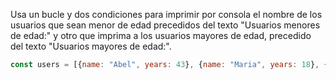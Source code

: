 Usa un bucle y dos condiciones para imprimir por consola el nombre de los usuarios que sean menor de edad precedidos del texto "Usuarios menores de edad:" y otro que imprima a los usuarios mayores de edad, precedido del texto "Usuarios mayores de edad:".
```js
const users = [{name: "Abel", years: 43}, {name: "Maria", years: 18}, {name: "Pedro", years: 14}, {name: "Samantha", years: 32}, {name: "Raquel", years: 16}];
```



